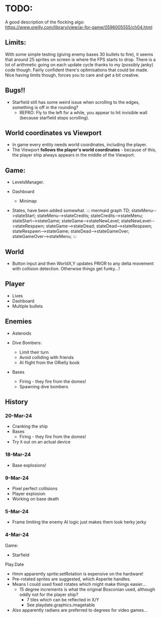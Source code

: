 # TODO:

A good description of the flocking algo: https://www.oreilly.com/library/view/ai-for-game/0596005555/ch04.html

## Limits:

With some simple testing (giving enemy bases 30 bullets to fire), it seems that around 25 sprites on screen is where the FPS starts to drop.
There is a lot of arithmetic going on each update cycle thanks to my (possibly janky) code though. Fairly confident there's optimisations that could be made.
Nice having limits though, forces you to care and get a bit creative.

## Bugs!!

- Starfield still has some weird issue when scrolling to the edges, something is off in the rounding?
    - REPRO: Fly to the left for a while, you appear to hit invisible wall (because starfield stops scrolling).

## World coordinates vs Viewport

- In game every entity needs world coordinates, including the player.
- The Viewport **follows the player's world coordinates** - because of this, the player ship always appears in the middle of the Viewport.

## Game:
- LevelsManager.
- Dashboard
    - Minimap

- States, have been added somewhat.
::: mermaid
graph TD;
    stateMenu-->stateStart;
    stateMenu-->stateCredits;
    stateCredits-->stateMenu;
    stateStart-->stateGame;
    stateGame-->stateNewLevel;
    stateNewLevel-->stateRespawn;
    stateGame-->stateDead;
    stateDead-->stateRespawn;
    stateRespawn-->stateGame;
    stateDead-->stateGameOver;
    stateGameOver-->stateMenu;
:::

## World
- Button input and then WorldX,Y updates PRIOR to any delta movement with collision detection. Otherwise things get funky...!

## Player
- Lives
- Dashboard
- Multiple bullets

## Enemies
- Asteroids

- Dive Bombers:
    - Limit their turn
    - Avoid colliding with friends
    - AI flight from the ORielly book

- Bases
    - Firing - they fire from the domes!
    - Spawning dive bombers

## History

### 20-Mar-24

- Cranking the ship
- Bases
    - Firing - they fire from the domes!
- Try it out on an actual device

### 18-Mar-24

- Base explosions!

### 9-Mar-24

- Pixel perfect collisions
- Player explosion
- Working on base death

### 5-Mar-24

- Frame limiting the enemy AI logic just makes them look herky jerky

### 4-Mar-24

Game:
- Starfield

Play.Date
- Hmm apparently sprite:setRotation is expensive on the hardware!
- Pre-rotated sprites are suggested, which Asperite handles.
- Means I could used fixed rotates which might make things easier...
    - 15 degree increments is what the original Bosconian used, although oddly not for the player ship?
        - 7 tiles which can be reflected in X/Y
        - See playdate.graphics.imagetable
- Also apparently radians are preferred to degrees for video games...
